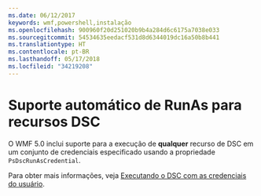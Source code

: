 ```yaml
---
ms.date: 06/12/2017
keywords: wmf,powershell,instalação
ms.openlocfilehash: 900960f20d251020b9b4a284d6c6175a7038e033
ms.sourcegitcommit: 54534635eedacf531d8d6344019dc16a50b8b441
ms.translationtype: HT
ms.contentlocale: pt-BR
ms.lasthandoff: 05/17/2018
ms.locfileid: "34219208"
---
```

# <a name="automatic-runas-support-for-dsc-resources"></a>Suporte automático de RunAs para recursos DSC

O WMF 5.0 inclui suporte para a execução de **qualquer** recurso de DSC em um conjunto de credenciais especificado usando a propriedade `PsDscRunAsCredential`.

Para obter mais informações, veja [Executando o DSC com as credenciais do usuário](https://msdn.microsoft.com/powershell/dsc/runasuser).
